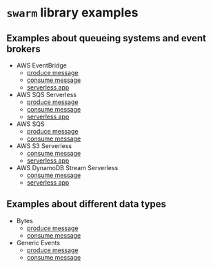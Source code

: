 # `swarm` library examples

## Examples about queueing systems and event brokers

- AWS EventBridge
  - [produce message](./eventbridge/enqueue/eventbridge.go)
  - [consume message](./eventbridge/dequeue/eventbridge.go)
  - [serverless app](./eventbridge/serverless/main.go)
- AWS SQS Serverless
  - [produce message](./eventsqs/enqueue/eventsqs.go)
  - [consume message](./eventsqs/dequeue/eventsqs.go)
  - [serverless app](./eventsqs/serverless/main.go)
- AWS SQS
  - [produce message](examples/sqs/enqueue/sqs.go)
  - [consume message](examples/sqs/dequeue/sqs.go)
- AWS S3 Serverless
  - [consume message](./events3/dequeue/ddbstream.go)
  - [serverless app](./events3/serverless/main.go)
- AWS DynamoDB Stream Serverless
  - [consume message](./eventddb/dequeue/ddbstream.go)
  - [serverless app](./eventddb/serverless/main.go)

## Examples about different data types

- Bytes
  - [produce message](./bytes/enqueue/bytes.go)
  - [consume message](./bytes/dequeue/bytes.go)
- Generic Events
  - [produce message](./events/enqueue/events.go)
  - [consume message](./events/dequeue/events.go)
